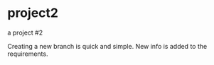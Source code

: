 # project2
a project #2

Creating a new branch is quick and simple.
New info is added to the requirements.

